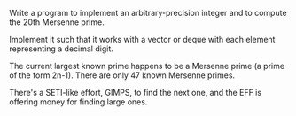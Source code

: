 Write a program to implement an arbitrary-precision integer and to compute the 20th Mersenne prime.

Implement it such that it works with a vector or deque with each element representing a decimal digit.

The current largest known prime happens to be a Mersenne prime (a prime of the form 2n-1). There are only 47 known Mersenne primes.

There's a SETI-like effort, GIMPS, to find the next one, and the EFF is offering money for finding large ones.